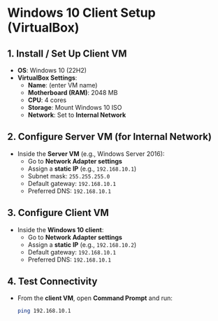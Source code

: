 # Windows 10 Client Setup (VirtualBox)

## 1. Install / Set Up Client VM
- **OS**: Windows 10 (22H2)
- **VirtualBox Settings**:
  - **Name**: (enter VM name)
  - **Motherboard (RAM)**: 2048 MB
  - **CPU**: 4 cores
  - **Storage**: Mount Windows 10 ISO
  - **Network**: Set to **Internal Network**

## 2. Configure Server VM (for Internal Network)
- Inside the **Server VM** (e.g., Windows Server 2016):
  - Go to **Network Adapter settings**
  - Assign a **static IP** (e.g., `192.168.10.1`)
  - Subnet mask: `255.255.255.0`
  - Default gateway: `192.168.10.1`
  - Preferred DNS: `192.168.10.1`

## 3. Configure Client VM
- Inside the **Windows 10 client**:
  - Go to **Network Adapter settings**
  - Assign a **static IP** (e.g., `192.168.10.2`)
  - Default gateway: `192.168.10.1`
  - Preferred DNS: `192.168.10.1`

## 4. Test Connectivity
- From the **client VM**, open **Command Prompt** and run:
  ```bash
  ping 192.168.10.1
